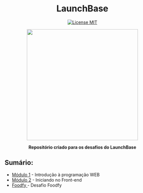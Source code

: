 <h1 align="center">
LaunchBase
</h1>

<p align="center">
  <a href="https://opensource.org/licenses/MIT">
    <img src="https://img.shields.io/badge/License-MIT-blue.svg" alt="License MIT">
  </a>
</p>

<p align="center">
  <img width="360" src="https://user-images.githubusercontent.com/48728541/84803421-5b6eb480-afd8-11ea-91ea-883c5ef9f2d1.png" />
</p>

<p align="center">
 <strong>Repositório criado para os desafios do LaunchBase</strong>
</p>

## Sumário:

- [Módulo 1](./Modulo1) - Introdução à programação WEB 
- [Módulo 2](./Modulo2) - Iniciando no Front-end 
- [Foodfy ](./Foodfy) - Desafio Foodfy
